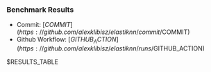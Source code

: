 ### Benchmark Results

- Commit: [$COMMIT](https://github.com/alexklibisz/elastiknn/commit/$COMMIT)
- Github Workflow: [$GITHUB_ACTION](https://github.com/alexklibisz/elastiknn/runs/$GITHUB_ACTION)

$RESULTS_TABLE
